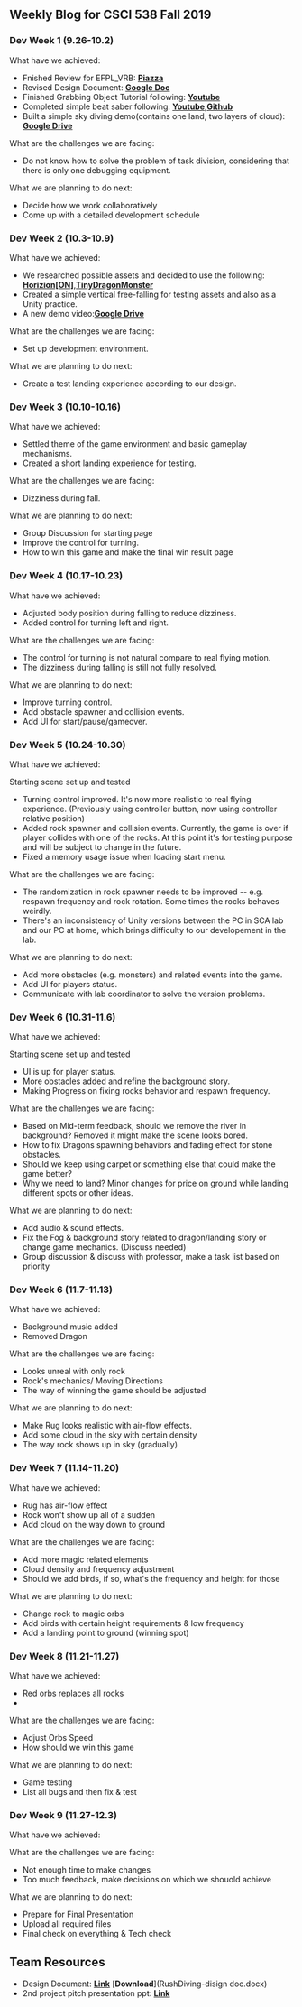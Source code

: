 ## Weekly Blog for CSCI 538 Fall 2019
### Dev Week 1 (9.26-10.2)
What have we achieved:
* Fnished Review for EFPL_VRB: [**Piazza**](https://piazza.com/class/jv4uff58gjj3se?cid=96)
* Revised Design Document: [**Google Doc**](https://docs.google.com/document/d/19N5vguExpMt9sz03MD6xMC7tzFUjFZfkoN-_O45qTAE/edit) 
* Finished Grabbing Object Tutorial following: [**Youtube**](https://www.youtube.com/watch?v=sxvKGVDmYfY&t=61s)
* Completed simple beat saber following: [**Youtube**](https://www.youtube.com/watch?v=gh4k0Q1Pl7E),[**Github**](https://github.com/ImmersiveAtUva/HooHacks-Beat-Saber)
* Built a simple sky diving demo(contains one land, two layers of cloud): [**Google Drive**](https://drive.google.com/file/d/1syMrh9E1hZDOOAQO9LhWwBZP24k_Fuzm/view?usp=sharing)

What are the challenges we are facing:
* Do not know how to solve the problem of task division, considering that there is only one debugging equipment.

What we are planning to do next:
* Decide how we work collaboratively
* Come up with a detailed development schedule

### Dev Week 2 (10.3-10.9)
What have we achieved:
* We researched possible assets and decided to use the following: [**Horizion[ON]**](https://assetstore.unity.com/packages/tools/terrain/horizon-on-31861),[**TinyDragonMonster**](https://assetstore.unity.com/packages/3d/characters/tinydragonmonster-143747)
* Created a simple vertical free-falling for testing assets and also as a Unity practice.
* A new demo video:[**Google Drive**](https://drive.google.com/a/usc.edu/file/d/1rl_wLszay-dfrV7YKDHo7zEqufTeJlkf/view?usp=sharing)

What are the challenges we are facing:
* Set up development environment.

What we are planning to do next:
* Create a test landing experience according to our design.

### Dev Week 3 (10.10-10.16)
What have we achieved:

* Settled theme of the game environment and basic gameplay mechanisms. 
* Created a short landing experience for testing.

What are the challenges we are facing:

* Dizziness during fall.

What we are planning to do next:

* Group Discussion for starting page
* Improve the control for turning.
* How to win this game and make the final win result page

### Dev Week 4 (10.17-10.23)
What have we achieved:

* Adjusted body position during falling to reduce dizziness.
* Added control for turning left and right.

What are the challenges we are facing:

* The control for turning is not natural compare to real flying motion.
* The dizziness during falling is still not fully resolved.

What we are planning to do next:

* Improve turning control.
* Add obstacle spawner and collision events.
* Add UI for start/pause/gameover.

### Dev Week 5 (10.24-10.30)
What have we achieved:

Starting scene set up and tested

* Turning control improved. It's now more realistic to real flying experience. (Previously using controller button, now using
controller relative position)
* Added rock spawner and collision events. Currently, the game is over if player collides with one of the rocks. At this point it's for testing purpose and will be subject to change in the future. 
* Fixed a memory usage issue when loading start menu.

What are the challenges we are facing:
* The randomization in rock spawner needs to be improved -- e.g. respawn frequency and rock rotation. Some times the rocks behaves weirdly.
* There's an inconsistency of Unity versions between the PC in SCA lab and our PC at home, which brings difficulty to our developement in the lab.

What we are planning to do next:

* Add more obstacles (e.g. monsters) and related events into the game.
* Add UI for players status.
* Communicate with lab coordinator to solve the version problems.

### Dev Week 6 (10.31-11.6)
What have we achieved:

Starting scene set up and tested

* UI is up for player status.
* More obstacles added and refine the background story.
* Making Progress on fixing rocks behavior and respawn frequency.

What are the challenges we are facing:
* Based on Mid-term feedback, should we remove the river in background? Removed it might make the scene looks bored.
* How to fix Dragons spawning behaviors and fading effect for stone obstacles.
* Should we keep using carpet or something else that could make the game better?
* Why we need to land? Minor changes for price on ground while landing different spots or other ideas.

What we are planning to do next:

* Add audio & sound effects.
* Fix the Fog & background story related to dragon/landing story or change game mechanics. (Discuss needed)
* Group discussion & discuss with professor, make a task list based on priority

### Dev Week 6 (11.7-11.13)
What have we achieved:

* Background music added
* Removed Dragon

What are the challenges we are facing:

* Looks unreal with only rock
* Rock's mechanics/ Moving Directions
* The way of winning the game should be adjusted

What we are planning to do next:

* Make Rug looks realistic with air-flow effects.
* Add some cloud in the sky with certain density 
* The way rock shows up in sky (gradually)

### Dev Week 7 (11.14-11.20)
What have we achieved:

* Rug has air-flow effect
* Rock won't show up all of a sudden
* Add cloud on the way down to ground

What are the challenges we are facing:

* Add more magic related elements
* Cloud density and frequency adjustment
* Should we add birds, if so, what's the frequency and height for those

What we are planning to do next:

* Change rock to magic orbs
* Add birds with certain height requirements & low frequency
* Add a landing point to ground (winning spot)


### Dev Week 8 (11.21-11.27)
What have we achieved:

* Red orbs replaces all rocks
* 


What are the challenges we are facing:

* Adjust Orbs Speed
* How should we win this game

What we are planning to do next:

* Game testing 
* List all bugs and then fix & test

### Dev Week 9 (11.27-12.3)
What have we achieved:



What are the challenges we are facing:

* Not enough time to make changes
* Too much feedback, make decisions on which we shouold achieve


What we are planning to do next: 

* Prepare for Final Presentation
* Upload all required files
* Final check on everything & Tech check


## Team Resources
* Design Document: [**Link**](https://docs.google.com/document/d/19N5vguExpMt9sz03MD6xMC7tzFUjFZfkoN-_O45qTAE/edit) [**Download**](RushDiving-disign doc.docx)
* 2nd project pitch presentation ppt: [**Link**](https://docs.google.com/presentation/d/1E8LGEj0UPF8qesy_zNgi-hjIeKeVihfnRKT3FRUYJCk/edit#slide=id.g1f87997393_0_782)
